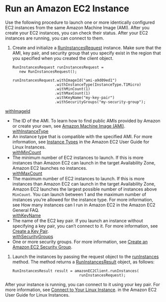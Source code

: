 # Run an Amazon EC2 Instance<a name="run-instance"></a>

Use the following procedure to launch one or more identically configured EC2 instances from the same Amazon Machine Image \(AMI\)\. After you create your EC2 instances, you can check their status\. After your EC2 instances are running, you can connect to them\.

1. Create and initialize a [RunInstancesRequest](https://docs.aws.amazon.com/sdk-for-java/v1/reference/com/amazonaws/services/ec2/model/RunInstancesRequest.html) instance\. Make sure that the AMI, key pair, and security group that you specify exist in the region that you specified when you created the client object\.

   ```
   RunInstancesRequest runInstancesRequest =
      new RunInstancesRequest();
   
   runInstancesRequest.withImageId("ami-a9d09ed1")
                      .withInstanceType(InstanceType.T1Micro)
                      .withMinCount(1)
                      .withMaxCount(1)
                      .withKeyName("my-key-pair")
                      .withSecurityGroups("my-security-group");
   ```  
 [withImageId](http://docs.aws.amazon.com/sdk-for-java/v1/reference/com/amazonaws/services/ec2/model/RunInstancesRequest.html#withImageId-java.lang.String-)   
   + The ID of the AMI\. To learn how to find public AMIs provided by Amazon or create your own, see [Amazon Machine Image \(AMI\)](http://docs.aws.amazon.com/AWSEC2/latest/UserGuide/AMIs.html)\.  
 [withInstanceType](http://docs.aws.amazon.com/sdk-for-java/v1/reference/com/amazonaws/services/ec2/model/RunInstancesRequest.html#withInstanceType-java.lang.String-)   
   + An instance type that is compatible with the specified AMI\. For more information, see [Instance Types](http://docs.aws.amazon.com/AWSEC2/latest/UserGuide/instance-types.html) in the Amazon EC2 User Guide for Linux Instances\.  
 [withMinCount](http://docs.aws.amazon.com/sdk-for-java/v1/reference/com/amazonaws/services/ec2/model/RunInstancesRequest.html#withMinCount-java.lang.Integer-)   
   + The minimum number of EC2 instances to launch\. If this is more instances than Amazon EC2 can launch in the target Availability Zone, Amazon EC2 launches no instances\.  
 [withMaxCount](http://docs.aws.amazon.com/sdk-for-java/v1/reference/com/amazonaws/services/ec2/model/RunInstancesRequest.html#withMaxCount-java.lang.Integer-)   
   + The maximum number of EC2 instances to launch\. If this is more instances than Amazon EC2 can launch in the target Availability Zone, Amazon EC2 launches the largest possible number of instances above `MinCount`\. You can launch between 1 and the maximum number of instances you’re allowed for the instance type\. For more information, see How many instances can I run in Amazon EC2 in the Amazon EC2 General FAQ\.  
 [withKeyName](http://docs.aws.amazon.com/sdk-for-java/v1/reference/com/amazonaws/services/ec2/model/RunInstancesRequest.html#withKeyName-java.lang.String-)   
   + The name of the EC2 key pair\. If you launch an instance without specifying a key pair, you can’t connect to it\. For more information, see [Create a Key Pair](create-key-pair.md)\.  
 [withSecurityGroups](http://docs.aws.amazon.com/sdk-for-java/v1/reference/com/amazonaws/services/ec2/model/RunInstancesRequest.html#withSecurityGroups-java.util.Collection-)   
   + One or more security groups\. For more information, see [Create an Amazon EC2 Security Group](create-security-group.md)\.

1. Launch the instances by passing the request object to the [runInstances](http://docs.aws.amazon.com/sdk-for-java/v1/reference/com/amazonaws/services/ec2/AmazonEC2Client.html#runInstances-com.amazonaws.services.ec2.model.RunInstancesRequest-) method\. The method returns a [RunInstancesResult](https://docs.aws.amazon.com/sdk-for-java/v1/reference/com/amazonaws/services/ec2/model/RunInstancesResult.html) object, as follows:

   ```
   RunInstancesResult result = amazonEC2Client.runInstances(
                                 runInstancesRequest);
   ```

After your instance is running, you can connect to it using your key pair\. For more information, see [Connect to Your Linux Instance](http://docs.aws.amazon.com/AWSEC2/latest/UserGuide/AccessingInstances.html)\. in the Amazon EC2 User Guide for Linux Instances\.